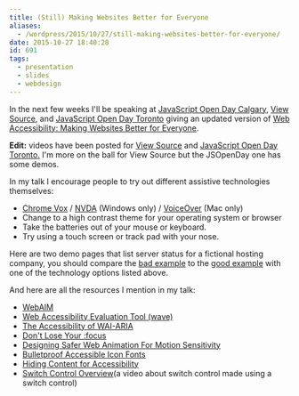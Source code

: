 ```yaml
---
title: (Still) Making Websites Better for Everyone
aliases:
  - /wordpress/2015/10/27/still-making-websites-better-for-everyone/
date: 2015-10-27 18:40:28
id: 691
tags:
  - presentation
  - slides
  - webdesign
---
```


In the next few weeks I'll be speaking at [JavaScript Open Day Calgary](http://jsopencalgary.lighthouselabs.ca/), [View Source](https://viewsourceconf.org), and [JavaScript Open Day Toronto](http://jsopentoronto.lighthouselabs.ca/) giving an updated version of [Web Accessibility: Making Websites Better for Everyone](http://www.slideshare.net/stephaniehobson/web-accessibility-making-websites-better-for-everyone).

**Edit:** videos have been posted for [View Source](https://air.mozilla.org/stephanie-hobson-web-accessibility-making-websites-better-for-everyone/) and [JavaScript Open Day Toronto.](https://channel9.msdn.com/Events/JS/JavaScript-Open-Day/Web-Accessibility) I'm more on the ball for View Source but the JSOpenDay one has some demos.

In my talk I encourage people to try out different assistive technologies themselves:

* [Chrome Vox](http://www.chromevox.com/) / [NVDA](http://www.nvaccess.org/) (Windows only) / [VoiceOver](http://www.apple.com/accessibility/osx/voiceover/) (Mac only)
* Change to a high contrast theme for your operating system or browser
* Take the batteries out of your mouse or keyboard.
* Try using a touch screen or track pad with your nose.

Here are two demo pages that list server status for a fictional hosting company, you should compare the [bad example](/demos/hosting_bad.html) to the [good example](/demos/hosting_good.html) with one of the technology options listed above.

And here are all the resources I mention in my talk:

* [WebAIM](http://webaim.org)
* [Web Accessibility Evaluation Tool (wave)](http://wave.webaim.org)
* [The Accessibility of WAI-ARIA](http://alistapart.com/article/the-accessibility-of-wai-aria)
* [Don't Lose Your :focus](http://24ways.org/2009/dont-lose-your-focus/)
* [Designing Safer Web Animation For Motion Sensitivity](http://alistapart.com/article/designing-safer-web-animation-for-motion-sensitivity)
* [Bulletproof Accessible Icon Fonts](http://filamentgroup.com/lab/bulletproof_icon_fonts.html)
* [Hiding Content for Accessibility](http://snook.ca/archives/html_and_css/hiding-content-for-accessibility)
* [Switch Control Overview](http://www.youtube.com/watch?v=GQKEE9nI1lk)(a video about switch control made using a switch control)
